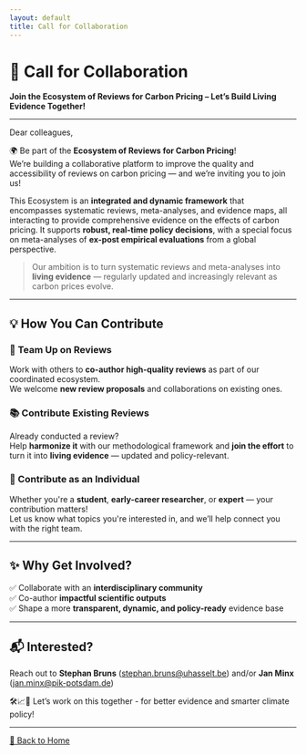 ```yaml
---
layout: default
title: Call for Collaboration
---
```


# 🤝 Call for Collaboration  
**Join the Ecosystem of Reviews for Carbon Pricing – Let’s Build Living Evidence Together!**

---

Dear colleagues,  

🌍 Be part of the **Ecosystem of Reviews for Carbon Pricing**!  
We’re building a collaborative platform to improve the quality and accessibility of reviews on carbon pricing — and we’re inviting you to join us!

This Ecosystem is an **integrated and dynamic framework** that encompasses systematic reviews, meta-analyses, and evidence maps, all interacting to provide comprehensive evidence on the effects of carbon pricing. It supports **robust, real-time policy decisions**, with a special focus on meta-analyses of **ex-post empirical evaluations** from a global perspective.  

> Our ambition is to turn systematic reviews and meta-analyses into **living evidence** — regularly updated and increasingly relevant as carbon prices evolve.

---

## 💡 How You Can Contribute

### 🔗 Team Up on Reviews
Work with others to **co-author high-quality reviews** as part of our coordinated ecosystem.  
We welcome **new review proposals** and collaborations on existing ones.

### 📚 Contribute Existing Reviews
Already conducted a review?  
Help **harmonize it** with our methodological framework and **join the effort** to turn it into **living evidence** — updated and policy-relevant.

### 👥 Contribute as an Individual
Whether you're a **student**, **early-career researcher**, or **expert** — your contribution matters!  
Let us know what topics you're interested in, and we’ll help connect you with the right team.

---

## ✨ Why Get Involved?

✅ Collaborate with an **interdisciplinary community**  
✅ Co-author **impactful scientific outputs**  
✅ Shape a more **transparent, dynamic, and policy-ready** evidence base

---

## 📬 Interested?
 Reach out to **Stephan Bruns** (stephan.bruns@uhasselt.be) and/or **Jan Minx** (jan.minx@pik-potsdam.de)
 
🛠️📈🌿 Let’s work on this together - for better evidence and smarter climate policy!

---

[🔄 Back to Home](index.md)
